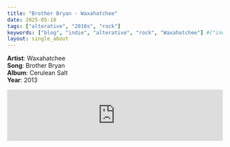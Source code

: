 ```yaml
---
title: "Brother Bryan - Waxahatchee"
date: 2025-05-18
tags: ["alterative", "2010s", "rock"] 
keywords: ["blog", "indie", "alterative", "rock", "Waxahatchee"] #["indie-rock", "alterative", "rock", "lo-fi", "new", "60s", "70s", "80s", "90s", "2000s", "2010s", "2020s"]
layout: single_about
---
```


**Artist**: Waxahatchee \
**Song**: Brother Bryan \
**Album**: Cerulean Salt \
**Year**: 2013

<iframe style="border: 0; width: 100%; height: 120px;" src="https://bandcamp.com/EmbeddedPlayer/album=531427056/size=large/bgcol=ffffff/linkcol=0687f5/tracklist=false/artwork=small/track=746016783/transparent=true/" seamless><a href="https://waxahatchee.bandcamp.com/album/cerulean-salt">Cerulean Salt by Waxahatchee</a></iframe>